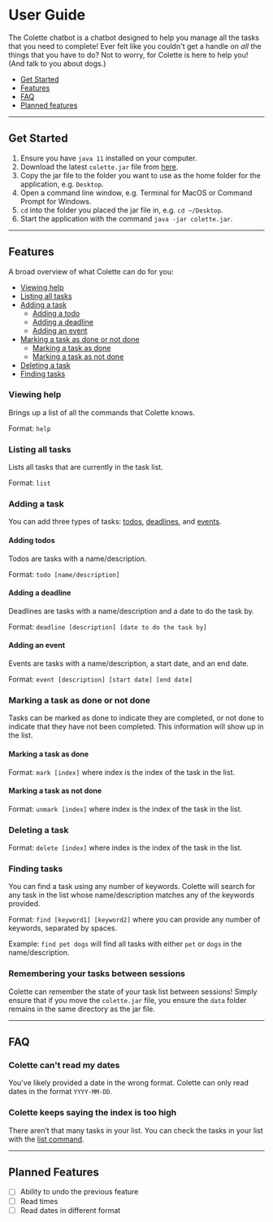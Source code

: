 # User Guide

The Colette chatbot is a chatbot designed to help you manage all the tasks that you need to complete! Ever felt like you couldn't get a handle on *all* the things that you have to do? Not to worry, for Colette is here to help you! (And talk to you about dogs.)

* [Get Started](#get-started)
* [Features](#features)
* [FAQ](#faq)
* [Planned features](#planned-features)
---
## Get Started
1. Ensure you have `java 11` installed on your computer.
2. Download the latest `colette.jar` file from [here](https://github.com).
3. Copy the jar file to the folder you want to use as the home folder for the application, e.g. `Desktop`. 
4. Open a command line window, e.g. Terminal for MacOS or Command Prompt for Windows.
5. `cd` into the folder you placed the jar file in, e.g. `cd ~/Desktop`.
6. Start the application with the command `java -jar colette.jar`.
---
## Features

A broad overview of what Colette can do for you:
* [Viewing help](#viewing-help)
* [Listing all tasks](#listing-all-tasks)
* [Adding a task](#adding-a-task)
  * [Adding a todo](#adding-a-todo)
  * [Adding a deadline](#adding-a-deadline)
  * [Adding an event](#adding-an-event)
* [Marking a task as done or not done](#marking-a-task-as-done-or-not-done)
  * [Marking a task as done](#marking-a-task-as-done)
  * [Marking a task as not done](#marking-a-task-as-not-done)
* [Deleting a task](#deleting-a-task)
* [Finding tasks](#finding-tasks)

### **Viewing help**
Brings up a list of all the commands that Colette knows.

Format: ```help```

### **Listing all tasks**
Lists all tasks that are currently in the task list.

Format: ```list```

### **Adding a task**
You can add three types of tasks: [todos](#adding-a-todo), [deadlines](#adding-a-deadline), and [events](#adding-an-event).

#### Adding todos
Todos are tasks with a name/description. 

Format: ```todo [name/description]```

#### Adding a deadline
Deadlines are tasks with a name/description and a date to do the task by.

Format: ```deadline [description] [date to do the task by]```

#### Adding an event
Events are tasks with a name/description, a start date, and an end date.

Format: ```event [description] [start date] [end date]```

### **Marking a task as done or not done**
Tasks can be marked as done to indicate they are completed, or not done to indicate that they have not been completed. This information will show up in the list. 

#### Marking a task as done
Format: ```mark [index]``` where index is the index of the task in the list.

#### Marking a task as not done
Format: ```unmark [index]``` where index is the index of the task in the list. 

### **Deleting a task**
Format: ```delete [index]``` where index is the index of the task in the list.

### **Finding tasks**
You can find a task using any number of keywords. Colette will search for any task in the list whose name/description matches any of the keywords provided.

Format: ```find [keyword1] [keyword2]``` where you can provide any number of keywords, separated by spaces.

Example: ```find pet dogs``` will find all tasks with either `pet` or `dogs` in the name/description.

### Remembering your tasks between sessions
Colette can remember the state of your task list between sessions!
Simply ensure that if you move the `colette.jar` file, you ensure the `data` folder remains in the same directory
as the jar file.

---

## FAQ

### **Colette can't read my dates**
You've likely provided a date in the wrong format. Colette can only read dates in the format `YYYY-MM-DD`.

### **Colette keeps saying the index is too high**
There aren’t that many tasks in your list. You can check
the tasks in your list with the [list command](#listing-all-tasks).

---

## Planned Features
- [ ] Ability to undo the previous feature
- [ ] Read times
- [ ] Read dates in different format